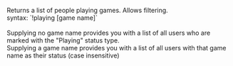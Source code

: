 Returns a list of people playing games. Allows filtering.<br />
syntax: \`!playing [game name]\`<br />
<br />
Supplying no game name provides you with a list of all users who are marked with the "Playing" status type.<br />
Supplying a game name provides you with a list of all users with that game name as their status (case insensitive)
